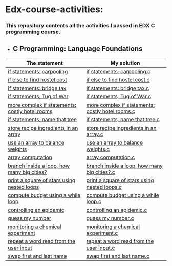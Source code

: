 # Edx-course-activities:
### This repository contents all the activities I passed in EDX C programming course.

 - ## C Programming: Language Foundations

|The statement| My solution |
|--|--|
|  [if statements: carpooling](https://github.com/Abla-ouh/Edx-course-activities/blob/main/if%20statements:%20carpooling.md)| [if statements: carpooling.c](https://github.com/Abla-ouh/Edx-course-activities/blob/main/if%20statements:%20carpooling.c) |
|[if else to find hostel cost](https://github.com/Abla-ouh/Edx-course-activities/blob/main/if%20else%20to%20find%20hostel%20cost.md)|[if else to find hostel cost.c](https://github.com/Abla-ouh/Edx-course-activities/blob/main/if%20else%20to%20find%20hostel%20cost.c)|
|[if statements: bridge tax](https://github.com/Abla-ouh/Edx-course-activities/blob/main/if%20statements:%20bridge%20tax.md)|[if statements: bridge tax.c](https://github.com/Abla-ouh/Edx-course-activities/blob/main/if%20statements:%20bridge%20tax.c)|
|[if statements, Tug of War](https://github.com/Abla-ouh/Edx-course-activities/blob/main/if%20statements,%20Tug%20of%20War.md)|[if statements, Tug of War.c](https://github.com/Abla-ouh/Edx-course-activities/blob/main/if%20statements%2C%20Tug%20of%20War.c)|
|[more complex if statements: costly hotel rooms](https://github.com/Abla-ouh/Edx-course-activities/blob/main/more%20complex%20if%20statements:%20costly%20hotel%20rooms.md)|[more complex if statements: costly hotel rooms.c](https://github.com/Abla-ouh/Edx-course-activities/blob/main/more%20complex%20if%20statements:%20costly%20hotel%20rooms.c)|
|[if statements, name that tree](https://github.com/Abla-ouh/Edx-course-activities/blob/main/if%20statements,%20name%20that%20tree.md)|[if statements, name that tree.c](https://github.com/Abla-ouh/Edx-course-activities/blob/main/if%20statements,%20name%20that%20tree.c)|
|[store recipe ingredients in an array](https://github.com/Abla-ouh/Edx-course-activities/blob/main/store%20recipe%20ingredients%20in%20an%20array.md)|[store recipe ingredients in an array.c](https://github.com/Abla-ouh/Edx-course-activities/blob/main/store%20recipe%20ingredients%20in%20an%20array.c)|
|[use an array to balance weights](https://github.com/Abla-ouh/Edx-course-activities/blob/main/use%20an%20array%20to%20balance%20weights.md)|[use an array to balance weights.c](https://github.com/Abla-ouh/Edx-course-activities/blob/main/use%20an%20array%20to%20balance%20weights.c)|
|[array computation](https://github.com/Abla-ouh/Edx-course-activities/blob/main/array%20computation.md)|[array computation.c](https://github.com/Abla-ouh/Edx-course-activities/blob/main/array%20computation.c)|
|[branch inside a loop, how many big cities?](https://github.com/Abla-ouh/Edx-course-activities/blob/main/branch%20inside%20a%20loop,%20how%20many%20big%20cities?.md)|[branch inside a loop, how many big cities?.c](https://github.com/Abla-ouh/Edx-course-activities/blob/main/branch%20inside%20a%20loop,%20how%20many%20big%20cities?.c)|
|[print a square of stars using nested loops](https://github.com/Abla-ouh/Edx-course-activities/blob/main/more%20complex%20if%20statements:%20costly%20hotel%20rooms.md)|[print a square of stars using nested loops.c](https://github.com/Abla-ouh/Edx-course-activities/blob/main/print%20a%20square%20of%20stars%20using%20nested%20loops.c)|
|[compute budget using a while loop](https://github.com/Abla-ouh/Edx-course-activities/blob/main/compute%20budget%20using%20a%20while%20loop.md)|[compute budget using a while loop.c](https://github.com/Abla-ouh/Edx-course-activities/blob/main/compute%20budget%20using%20a%20while%20loop.c)|
|[controlling an epidemic](https://github.com/Abla-ouh/Edx-course-activities/blob/main/controlling%20an%20epidemic.md)|[controlling an epidemic.c](https://github.com/Abla-ouh/Edx-course-activities/blob/main/controlling%20an%20epidemic.c)|
|[guess my number](https://github.com/Abla-ouh/Edx-course-activities/blob/main/guess%20my%20number.md)|[guess my number.c](https://github.com/Abla-ouh/Edx-course-activities/blob/main/guess%20my%20number.c)|
|[monitoring a chemical experiment](https://github.com/Abla-ouh/Edx-course-activities/blob/main/monitoring%20a%20chemical%20experiment.md)|[monitoring a chemical experiment.c](https://github.com/Abla-ouh/Edx-course-activities/blob/main/monitoring%20a%20chemical%20experiment.c)|
|[repeat a word read from the user input](https://github.com/Abla-ouh/Edx-course-activities/blob/main/repeat%20a%20word%20read%20from%20the%20user%20input.md)|[repeat a word read from the user input.c](https://github.com/Abla-ouh/Edx-course-activities/blob/main/repeat%20a%20word%20read%20from%20the%20user%20input.c)|
|[swap first and last name](https://github.com/Abla-ouh/Edx-course-activities/blob/main/swap%20first%20and%20last%20name.md)|[swap first and last name.c](https://github.com/Abla-ouh/Edx-course-activities/blob/main/swap%20first%20and%20last%20name.c)|
